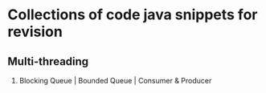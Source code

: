 # Collections of code java snippets for revision

## Multi-threading
1) Blocking Queue | Bounded Queue | Consumer & Producer
